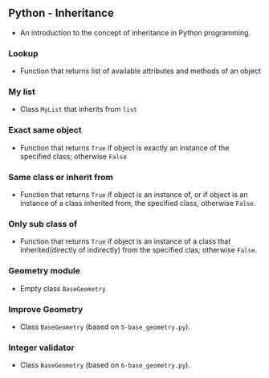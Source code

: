 ## Python - Inheritance
* An introduction to the concept of inheritance in Python programming.
### Lookup
* Function that returns list of available attributes and methods of an object
### My list
* Class `MyList` that inherits from `list`
### Exact same object
* Function that returns `True` if object is exactly an instance of the specified class; otherwise `False`
### Same class or inherit from
* Function that returns `True` if object is an instance of, or if object is an instance of a class inherited from, the specified class, otherwise `False`.
### Only sub class of
* Function that returns `True` if object is an instance of a class that inherited(directly of indirectly) from the specified clas; otherwise `False`.
### Geometry module
* Empty class `BaseGeometry`
### Improve Geometry
* Class `BaseGeometry` (based on `5-base_geometry.py`).
### Integer validator
* Class `BaseGeometry` (based on `6-base_geometry.py`).
